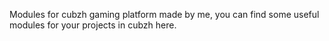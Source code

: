 Modules for cubzh gaming platform made by me, you can find some useful modules for your projects in cubzh here.
